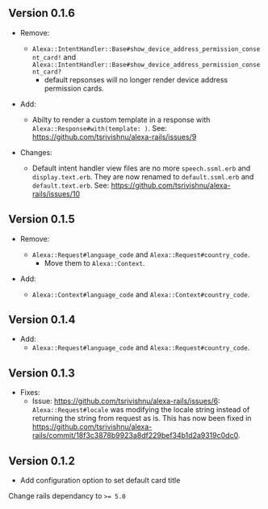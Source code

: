 ## Version 0.1.6

* Remove:
  * `Alexa::IntentHandler::Base#show_device_address_permission_consent_card!`
  and `Alexa::IntentHandler::Base#show_device_address_permission_consent_card?`
    - default repsonses will no longer render device address permission cards.

* Add:
  * Abilty to render a custom template in a response with
  `Alexa::Response#with(template: )`. See:
  https://github.com/tsrivishnu/alexa-rails/issues/9

* Changes:
  * Default intent handler view files are no more `speech.ssml.erb` and
  `display.text.erb`. They are now renamed to `default.ssml.erb` and
  `default.text.erb`. See:
  https://github.com/tsrivishnu/alexa-rails/issues/10

## Version 0.1.5
* Remove:
  * `Alexa::Request#language_code` and `Alexa::Request#country_code`.
    - Move them to `Alexa::Context`.

* Add:
  * `Alexa::Context#language_code` and `Alexa::Context#country_code`.

## Version 0.1.4
* Add:
  * `Alexa::Request#language_code` and `Alexa::Request#country_code`.

## Version 0.1.3
* Fixes:
  * Issue: https://github.com/tsrivishnu/alexa-rails/issues/6: `Alexa::Request#locale` was modifying the locale string instead
  of returning the string from request as is.
  This has now been fixed in https://github.com/tsrivishnu/alexa-rails/commit/18f3c3878b9923a8df229bef34b1d2a9319c0dc0.

## Version 0.1.2
* Add configuration option to set default card title

Change rails dependancy to `>= 5.0`
